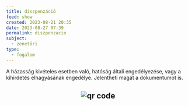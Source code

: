 ```yaml
---
title: diszpenzáció
feed: show
created: 2023-08-21 20:35
date: 2023-08-27 07:39
permalink: diszpenzacio
subject:
  - zenetöri
type:
  - fogalom
---
```

A házasság kivételes esetben való, hatóság általi engedélyezése, vagy a kihirdetés elhagyásának engedélye.
Jelentheti magát a dokumentumot is.



## <p style="text-align: center;"><img src="https://chart.googleapis.com/chart?cht=qr&chl=https://notes.andrasdenes.com/diszpenzacio&chs=180x180&choe=UTF-8&chld=L|2" alt="qr code"></p>

